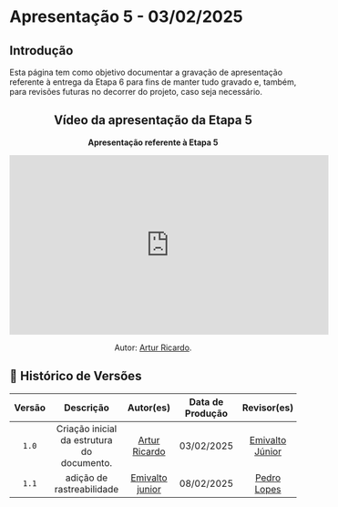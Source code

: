 # <a id="Apresentação 5"></a>Apresentação 5 - 03/02/2025

## Introdução 
Esta página tem como objetivo documentar a gravação de apresentação referente à entrega da Etapa 6 para fins de manter tudo gravado e, também, para revisões futuras no decorrer do projeto, caso seja necessário.

<center>

## Vídeo da apresentação da Etapa 5

<div align="center">
    <p><strong>Apresentação referente à Etapa 5</strong></p>
</div>

<iframe width="560" height="315" src="https://www.youtube.com/embed/v6ux0VPaA00?si=BsiM6nVTPDk3hyXB" title="YouTube video player" frameborder="0" allow="accelerometer; autoplay; clipboard-write; encrypted-media; gyroscope; picture-in-picture; web-share" referrerpolicy="strict-origin-when-cross-origin" allowfullscreen></iframe>

<div align="center">
    <p>Autor: <a href="https://github.com/algorithmorphic">Artur Ricardo</a>.</p>
</div>

</center>

## 📑 Histórico de Versões
| Versão | Descrição | Autor(es) | Data de Produção | Revisor(es) | Data de Revisão |   
| :----: | :-------: | :-------: | :--------------: | :---------: | :-------------: |
| `1.0`  | Criação inicial da estrutura do documento.  | [Artur Ricardo](https://github.com/algorithmorphic) | 03/02/2025 |[Emivalto Júnior](https://github.com/EmivaltoJrr)| 03/02/2025|
|  `1.1` | adição de rastreabilidade | [Emivalto junior](https://github.com/EmivaltoJrr) | 08/02/2025 | [Pedro Lopes](https://github.com/pLopess) | 10/02/2025 |

